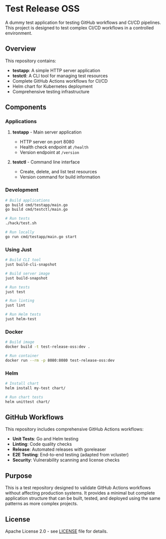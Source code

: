 # Test Release OSS

A dummy test application for testing GitHub workflows and CI/CD pipelines. This project is designed to test complex CI/CD workflows in a controlled environment.

## Overview

This repository contains:
- **testapp**: A simple HTTP server application
- **testctl**: A CLI tool for managing test resources
- Complete GitHub Actions workflows for CI/CD
- Helm chart for Kubernetes deployment
- Comprehensive testing infrastructure

## Components

### Applications

1. **testapp** - Main server application
   - HTTP server on port 8080
   - Health check endpoint at `/health`
   - Version endpoint at `/version`

2. **testctl** - Command line interface
   - Create, delete, and list test resources
   - Version command for build information

### Development

```bash
# Build applications
go build cmd/testapp/main.go
go build cmd/testctl/main.go

# Run tests
./hack/test.sh

# Run locally
go run cmd/testapp/main.go start
```

### Using Just

```bash
# Build CLI tool
just build-cli-snapshot

# Build server image
just build-snapshot

# Run tests
just test

# Run linting
just lint

# Run Helm tests
just helm-test
```

### Docker

```bash
# Build image
docker build -t test-release-oss:dev .

# Run container
docker run --rm -p 8080:8080 test-release-oss:dev
```

### Helm

```bash
# Install chart
helm install my-test chart/

# Run chart tests
helm unittest chart/
```

## GitHub Workflows

This repository includes comprehensive GitHub Actions workflows:

- **Unit Tests**: Go and Helm testing
- **Linting**: Code quality checks
- **Release**: Automated releases with goreleaser
- **E2E Testing**: End-to-end testing (adapted from vcluster)
- **Security**: Vulnerability scanning and license checks

## Purpose

This is a test repository designed to validate GitHub Actions workflows without affecting production systems. It provides a minimal but complete application structure that can be built, tested, and deployed using the same patterns as more complex projects.

## License

Apache License 2.0 - see [LICENSE](LICENSE) file for details.
